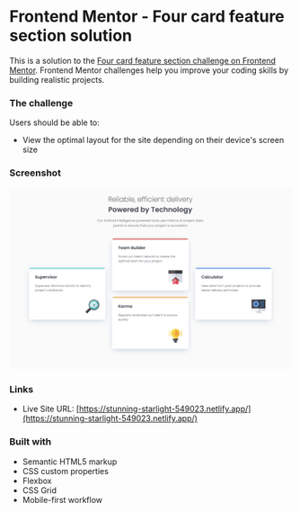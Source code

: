 # Frontend Mentor - Four card feature section solution

This is a solution to the [Four card feature section challenge on Frontend Mentor](https://www.frontendmentor.io/challenges/four-card-feature-section-weK1eFYK). Frontend Mentor challenges help you improve your coding skills by building realistic projects. 

### The challenge

Users should be able to:

- View the optimal layout for the site depending on their device's screen size

### Screenshot

![](./screenshot.png)

### Links

- Live Site URL: [https://stunning-starlight-549023.netlify.app/](https://stunning-starlight-549023.netlify.app/)

### Built with

- Semantic HTML5 markup
- CSS custom properties
- Flexbox
- CSS Grid
- Mobile-first workflow